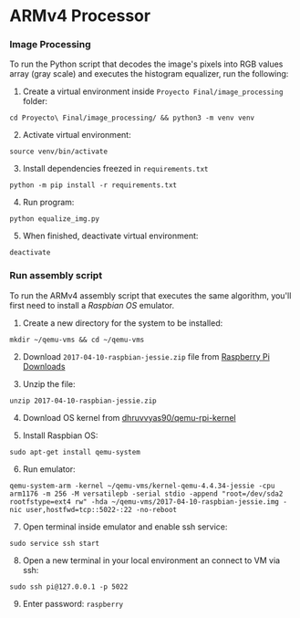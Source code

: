 # ARMv4 Processor

### Image Processing

To run the Python script that decodes the image's pixels into RGB values array (gray scale) and executes the histogram equalizer, run the following:

1. Create a virtual environment inside `Proyecto Final/image_processing` folder:

```
cd Proyecto\ Final/image_processing/ && python3 -m venv venv
```

2. Activate virtual environment:

```
source venv/bin/activate
```

3. Install dependencies freezed in `requirements.txt`

```
python -m pip install -r requirements.txt
```

4. Run program:

```
python equalize_img.py
```

5. When finished, deactivate virtual environment:

```
deactivate
```

### Run assembly script

To run the ARMv4 assembly script that executes the same algorithm, you'll first need to install a _Raspbian OS_ emulator.

1. Create a new directory for the system to be installed:

```
mkdir ~/qemu-vms && cd ~/qemu-vms
```

2. Download `2017-04-10-raspbian-jessie.zip` file from [Raspberry Pi Downloads](https://downloads.raspberrypi.org/raspbian/images/raspbian-2017-04-10/)

3. Unzip the file:

```
unzip 2017-04-10-raspbian-jessie.zip
```

4. Download OS kernel from [dhruvvyas90/qemu-rpi-kernel](https://github.com/dhruvvyas90/qemu-rpi-kernel/blob/master/kernel-qemu-4.4.34-jessie)

5. Install Raspbian OS:

```
sudo apt-get install qemu-system
```

6. Run emulator:

```
qemu-system-arm -kernel ~/qemu-vms/kernel-qemu-4.4.34-jessie -cpu arm1176 -m 256 -M versatilepb -serial stdio -append "root=/dev/sda2 rootfstype=ext4 rw" -hda ~/qemu-vms/2017-04-10-raspbian-jessie.img -nic user,hostfwd=tcp::5022-:22 -no-reboot
```

7. Open terminal inside emulator and enable ssh service:

```
sudo service ssh start
```

8. Open a new terminal in your local environment an connect to VM via ssh:

```
sudo ssh pi@127.0.0.1 -p 5022
```

9. Enter password: `raspberry`
